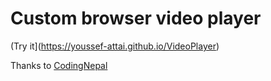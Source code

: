 # Custom browser video player

(Try it](https://youssef-attai.github.io/VideoPlayer)

Thanks to [CodingNepal](https://www.youtube.com/watch?v=-r9TTW0D3t4)
